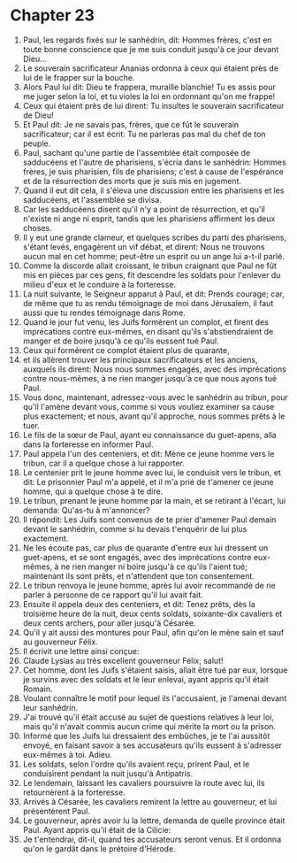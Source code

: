 # Chapter 23

1. Paul, les regards fixés sur le sanhédrin, dit: Hommes frères, c'est en toute bonne conscience que je me suis conduit jusqu'à ce jour devant Dieu...
2. Le souverain sacrificateur Ananias ordonna à ceux qui étaient près de lui de le frapper sur la bouche.
3. Alors Paul lui dit: Dieu te frappera, muraille blanchie! Tu es assis pour me juger selon la loi, et tu violes la loi en ordonnant qu'on me frappe!
4. Ceux qui étaient près de lui dirent: Tu insultes le souverain sacrificateur de Dieu!
5. Et Paul dit: Je ne savais pas, frères, que ce fût le souverain sacrificateur; car il est écrit: Tu ne parleras pas mal du chef de ton peuple.
6. Paul, sachant qu'une partie de l'assemblée était composée de sadducéens et l'autre de pharisiens, s'écria dans le sanhédrin: Hommes frères, je suis pharisien, fils de pharisiens; c'est à cause de l'espérance et de la résurrection des morts que je suis mis en jugement.
7. Quand il eut dit cela, il s'éleva une discussion entre les pharisiens et les sadducéens, et l'assemblée se divisa.
8. Car les sadducéens disent qu'il n'y a point de résurrection, et qu'il n'existe ni ange ni esprit, tandis que les pharisiens affirment les deux choses.
9. Il y eut une grande clameur, et quelques scribes du parti des pharisiens, s'étant levés, engagèrent un vif débat, et dirent: Nous ne trouvons aucun mal en cet homme; peut-être un esprit ou un ange lui a-t-il parlé.
10. Comme la discorde allait croissant, le tribun craignant que Paul ne fût mis en pièces par ces gens, fit descendre les soldats pour l'enlever du milieu d'eux et le conduire à la forteresse.
11. La nuit suivante, le Seigneur apparut à Paul, et dit: Prends courage; car, de même que tu as rendu témoignage de moi dans Jérusalem, il faut aussi que tu rendes témoignage dans Rome.
12. Quand le jour fut venu, les Juifs formèrent un complot, et firent des imprécations contre eux-mêmes, en disant qu'ils s'abstiendraient de manger et de boire jusqu'à ce qu'ils eussent tué Paul.
13. Ceux qui formèrent ce complot étaient plus de quarante,
14. et ils allèrent trouver les principaux sacrificateurs et les anciens, auxquels ils dirent: Nous nous sommes engagés, avec des imprécations contre nous-mêmes, à ne rien manger jusqu'à ce que nous ayons tué Paul.
15. Vous donc, maintenant, adressez-vous avec le sanhédrin au tribun, pour qu'il l'amène devant vous, comme si vous vouliez examiner sa cause plus exactement; et nous, avant qu'il approche, nous sommes prêts à le tuer.
16. Le fils de la sœur de Paul, ayant eu connaissance du guet-apens, alla dans la forteresse en informer Paul.
17. Paul appela l'un des centeniers, et dit: Mène ce jeune homme vers le tribun, car il a quelque chose à lui rapporter.
18. Le centenier prit le jeune homme avec lui, le conduisit vers le tribun, et dit: Le prisonnier Paul m'a appelé, et il m'a prié de t'amener ce jeune homme, qui a quelque chose à te dire.
19. Le tribun, prenant le jeune homme par la main, et se retirant à l'écart, lui demanda: Qu'as-tu à m'annoncer?
20. Il répondit: Les Juifs sont convenus de te prier d'amener Paul demain devant le sanhédrin, comme si tu devais t'enquérir de lui plus exactement.
21. Ne les écoute pas, car plus de quarante d'entre eux lui dressent un guet-apens, et se sont engagés, avec des imprécations contre eux-mêmes, à ne rien manger ni boire jusqu'à ce qu'ils l'aient tué; maintenant ils sont prêts, et n'attendent que ton consentement.
22. Le tribun renvoya le jeune homme, après lui avoir recommandé de ne parler à personne de ce rapport qu'il lui avait fait.
23. Ensuite il appela deux des centeniers, et dit: Tenez prêts, dès la troisième heure de la nuit, deux cents soldats, soixante-dix cavaliers et deux cents archers, pour aller jusqu'à Césarée.
24. Qu'il y ait aussi des montures pour Paul, afin qu'on le mène sain et sauf au gouverneur Félix.
25. Il écrivit une lettre ainsi conçue:
26. Claude Lysias au très excellent gouverneur Félix, salut!
27. Cet homme, dont les Juifs s'étaient saisis, allait être tué par eux, lorsque je survins avec des soldats et le leur enlevai, ayant appris qu'il était Romain.
28. Voulant connaître le motif pour lequel ils l'accusaient, je l'amenai devant leur sanhédrin.
29. J'ai trouvé qu'il était accusé au sujet de questions relatives à leur loi, mais qu'il n'avait commis aucun crime qui mérite la mort ou la prison.
30. Informé que les Juifs lui dressaient des embûches, je te l'ai aussitôt envoyé, en faisant savoir à ses accusateurs qu'ils eussent à s'adresser eux-mêmes à toi. Adieu.
31. Les soldats, selon l'ordre qu'ils avaient reçu, prirent Paul, et le conduisirent pendant la nuit jusqu'à Antipatris.
32. Le lendemain, laissant les cavaliers poursuivre la route avec lui, ils retournèrent à la forteresse.
33. Arrivés à Césarée, les cavaliers remirent la lettre au gouverneur, et lui présentèrent Paul.
34. Le gouverneur, après avoir lu la lettre, demanda de quelle province était Paul. Ayant appris qu'il était de la Cilicie:
35. Je t'entendrai, dit-il, quand tes accusateurs seront venus. Et il ordonna qu'on le gardât dans le prétoire d'Hérode.

